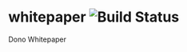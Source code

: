 # whitepaper ![Build Status](https://travis-ci.org/dono-app/whitepaper.svg?branch=master)

Dono Whitepaper
